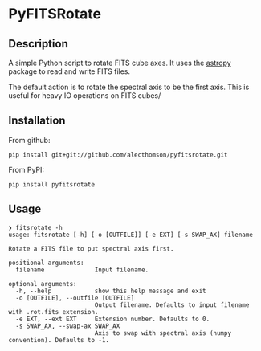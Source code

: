 # PyFITSRotate

## Description
A simple Python script to rotate FITS cube axes. It uses the [astropy](http://www.astropy.org/) package to read and write FITS files.

The default action is to rotate the spectral axis to be the first axis. This is useful for heavy IO operations on FITS cubes/

## Installation
From github:
```
pip install git+git://github.com/alecthomson/pyfitsrotate.git
```
From PyPI:
```
pip install pyfitsrotate
```

## Usage
```
❯ fitsrotate -h
usage: fitsrotate [-h] [-o [OUTFILE]] [-e EXT] [-s SWAP_AX] filename

Rotate a FITS file to put spectral axis first.

positional arguments:
  filename              Input filename.

optional arguments:
  -h, --help            show this help message and exit
  -o [OUTFILE], --outfile [OUTFILE]
                        Output filename. Defaults to input filename with .rot.fits extension.
  -e EXT, --ext EXT     Extension number. Defaults to 0.
  -s SWAP_AX, --swap-ax SWAP_AX
                        Axis to swap with spectral axis (numpy convention). Defaults to -1.
```
